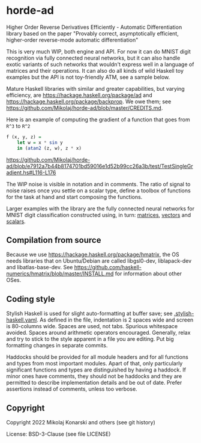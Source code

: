 # horde-ad
Higher Order Reverse Derivatives Efficiently - Automatic Differentiation library based on the paper "Provably correct, asymptotically efficient, higher-order reverse-mode automatic differentiation"

This is very much WIP, both engine and API. For now it can do MNIST digit recognition via fully connected neural networks, but it can also handle exotic variants of such networks that wouldn't express well in a language of matrices and their operations. It can also do all kinds of wild Haskell toy examples but the API is not toy-friendly ATM, see a sample below.

Mature Haskell libraries with similar and greater capabilities, but varying efficiency, are https://hackage.haskell.org/package/ad and https://hackage.haskell.org/package/backprop. We owe them; see https://github.com/Mikolaj/horde-ad/blob/master/CREDITS.md.

Here is an example of computing the gradient of a function that goes from `R^3` to `R^2`

```Haskell
f (x, y, z) =
    let w = x * sin y
    in (atan2 (z, w), z * x)
```

https://github.com/Mikolaj/horde-ad/blob/e7912a7b44b8174701bd59016e1d52b99cc26a3b/test/TestSingleGradient.hs#L116-L176

The WIP noise is visible in notation and in comments. The ratio of signal to noise raises once you settle on a scalar type, define a toolbox of functions for the task at hand and start composing the functions.

Larger examples with the library are the fully connected neural networks for MNIST digit classification constructed using, in turn: [matrices](https://github.com/Mikolaj/horde-ad/blob/master/src/HordeAd/MnistToolsMatrix.hs), [vectors](https://github.com/Mikolaj/horde-ad/blob/master/src/HordeAd/MnistToolsVector.hs) and [scalars](https://github.com/Mikolaj/horde-ad/blob/master/src/HordeAd/MnistToolsScalar.hs).


Compilation from source
-----------------------

Because we use https://hackage.haskell.org/package/hmatrix,
the OS needs libraries that on Ubuntu/Debian are called
libgsl0-dev, liblapack-dev and libatlas-base-dev.
See https://github.com/haskell-numerics/hmatrix/blob/master/INSTALL.md
for information about other OSes.


Coding style
------------

Stylish Haskell is used for slight auto-formatting at buffer save; see
[.stylish-haskell.yaml](https://github.com/Mikolaj/horde-ad/blob/master/.stylish-haskell.yaml).
As defined in the file, indentation is 2 spaces wide and screen is
80-columns wide. Spaces are used, not tabs. Spurious whitespace avoided.
Spaces around arithmetic operators encouraged.
Generally, relax and try to stick to the style apparent in a file
you are editing. Put big formatting changes in separate commits.

Haddocks should be provided for all module headers and for all functions
and types from most important modules. Apart of that, only particularly
significant functions and types are distinguished by having a haddock.
If minor ones have comments, they should not be haddocks and they are
permitted to describe implementation details and be out of date.
Prefer assertions instead of comments, unless too verbose.


Copyright
---------

Copyright 2022 Mikolaj Konarski and others (see git history)

License: BSD-3-Clause (see file LICENSE)
